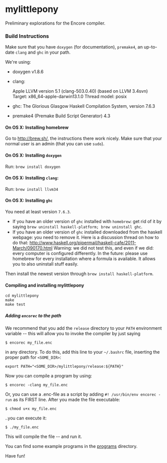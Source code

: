 mylittlepony
============

Preliminary explorations for the Encore compiler.

### Build Instructions

Make sure that you have `doxygen` (for documentation), `premake4`, an up-to-date
`clang` and `ghc` in your path.

We're using:

 - doxygen v1.8.6
 - clang:

    Apple LLVM version 5.1 (clang-503.0.40) (based on LLVM 3.4svn)
    Target: x86_64-apple-darwin13.1.0
    Thread model: posix

 - ghc: The Glorious Glasgow Haskell Compilation System, version 7.6.3
 - premake4 (Premake Build Script Generator) 4.3

#### On OS X: Installing homebrew
Go to http://brew.sh/, the instructions there work nicely. Make sure that your normal user is an admin (that you can use `sudo`).

#### On OS X: Installing `doxygen`

Run: `brew install doxygen`

#### On OS X: Installing `clang`:
Run: `brew install llvm34`

#### On OS X: Installing `ghc`

You need at least version `7.6.3`.

- If you have an older version of `ghc` installed with `homebrew`: get rid of it by saying `brew uninstall haskell-platform; brew uninstall ghc`.
- If you have an older version of `ghc` installed downloaded from the haskell webpage: you need to remove it. Here is a discussion thread on how to do that: http://www.haskell.org/pipermail/haskell-cafe/2011-March/090170.html Warning: we did not test this, and even if we did: every computer is configured differently. In the future: please use homebrew for every installation where a formula is available. It allows you to also uninstall stuff easily.

Then install the newest version through `brew install haskell-platform`.

#### Compiling and installing mylittlepony

    cd mylittlepony
    make
    make test
    
##### Adding `encorec` to the path

We recommend that you add the `release` directory to your `PATH` environment variable -- this will allow you to invoke the compiler by just saying

    $ encorec my_file.enc

in any directory. To do this, add this line to your `~/.bashrc` file, inserting the proper path for `<SOME_DIR>`:

    export PATH="<SOME_DIR>/mylittlepony/release:${PATH}"

Now you can compile a program by using:

    $ encorec -clang my_file.enc

Or, you can use a .enc-file as a script by adding `#! /usr/bin/env encorec -run` as its FIRST line. After you made the file executable:

    $ chmod u+x my_file.enc

..you can execute it:

    $ ./my_file.enc

This will compile the file -- and run it.

You can find some example programs in the [programs](https://github.com/parapluu/mylittlepony/tree/master/programs]) directory.

Have fun!
